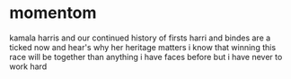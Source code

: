 # momentom
kamala harris and our continued history of firsts
harri and bindes are a ticked now and hear's why her heritage matters 
i know that winning this race will be together than anything i have faces before but i have never to work hard